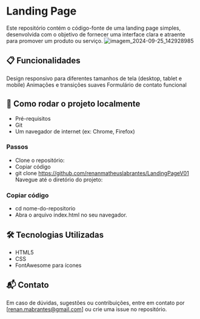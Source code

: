 # Landing Page
Este repositório contém o código-fonte de uma landing page simples, desenvolvida com o objetivo de fornecer uma interface clara e atraente para promover um produto ou serviço.
![imagem_2024-09-25_142928985](https://github.com/user-attachments/assets/3589e18c-57e0-4e51-bc06-eea020f88914)

## 📋 Funcionalidades
Design responsivo para diferentes tamanhos de tela (desktop, tablet e mobile)
Animações e transições suaves
Formulário de contato funcional

## 🚀 Como rodar o projeto localmente
* Pré-requisitos
* Git
* Um navegador de internet (ex: Chrome, Firefox)

### Passos
* Clone o repositório:
* Copiar código
* git clone https://github.com/renanmatheuslabrantes/LandingPageV01
Navegue até o diretório do projeto:

### Copiar código
* cd nome-do-repositorio
* Abra o arquivo index.html no seu navegador.

## 🛠️ Tecnologias Utilizadas
* HTML5
* CSS
* FontAwesome para ícones

## 📬 Contato
Em caso de dúvidas, sugestões ou contribuições, entre em contato por [renan.mabrantes@gmail.com] ou crie uma issue no repositório.

